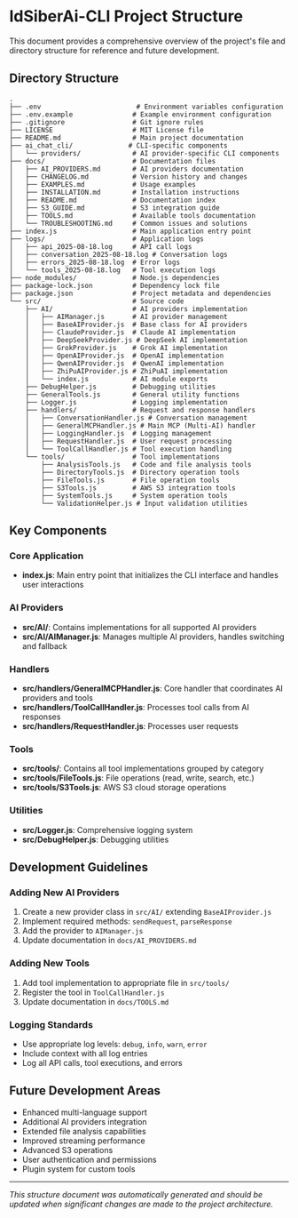 # IdSiberAi-CLI Project Structure

This document provides a comprehensive overview of the project's file and directory structure for reference and future development.

## Directory Structure

```
.
├── .env                        # Environment variables configuration
├── .env.example               # Example environment configuration
├── .gitignore                 # Git ignore rules
├── LICENSE                    # MIT License file
├── README.md                  # Main project documentation
├── ai_chat_cli/              # CLI-specific components
│   └── providers/             # AI provider-specific CLI components
├── docs/                      # Documentation files
│   ├── AI_PROVIDERS.md        # AI providers documentation
│   ├── CHANGELOG.md           # Version history and changes
│   ├── EXAMPLES.md            # Usage examples
│   ├── INSTALLATION.md        # Installation instructions
│   ├── README.md              # Documentation index
│   ├── S3_GUIDE.md            # S3 integration guide
│   ├── TOOLS.md               # Available tools documentation
│   └── TROUBLESHOOTING.md     # Common issues and solutions
├── index.js                   # Main application entry point
├── logs/                      # Application logs
│   ├── api_2025-08-18.log     # API call logs
│   ├── conversation_2025-08-18.log # Conversation logs
│   ├── errors_2025-08-18.log  # Error logs
│   └── tools_2025-08-18.log   # Tool execution logs
├── node_modules/              # Node.js dependencies
├── package-lock.json          # Dependency lock file
├── package.json               # Project metadata and dependencies
└── src/                       # Source code
    ├── AI/                    # AI providers implementation
    │   ├── AIManager.js       # AI provider management
    │   ├── BaseAIProvider.js  # Base class for AI providers
    │   ├── ClaudeProvider.js  # Claude AI implementation
    │   ├── DeepSeekProvider.js # DeepSeek AI implementation
    │   ├── GrokProvider.js    # Grok AI implementation
    │   ├── OpenAIProvider.js  # OpenAI implementation
    │   ├── QwenAIProvider.js  # QwenAI implementation
    │   ├── ZhiPuAIProvider.js # ZhiPuAI implementation
    │   └── index.js           # AI module exports
    ├── DebugHelper.js         # Debugging utilities
    ├── GeneralTools.js        # General utility functions
    ├── Logger.js              # Logging implementation
    ├── handlers/              # Request and response handlers
    │   ├── ConversationHandler.js # Conversation management
    │   ├── GeneralMCPHandler.js # Main MCP (Multi-AI) handler
    │   ├── LoggingHandler.js  # Logging management
    │   ├── RequestHandler.js  # User request processing
    │   └── ToolCallHandler.js # Tool execution handling
    └── tools/                 # Tool implementations
        ├── AnalysisTools.js   # Code and file analysis tools
        ├── DirectoryTools.js  # Directory operation tools
        ├── FileTools.js       # File operation tools
        ├── S3Tools.js         # AWS S3 integration tools
        ├── SystemTools.js     # System operation tools
        └── ValidationHelper.js # Input validation utilities
```

## Key Components

### Core Application
- **index.js**: Main entry point that initializes the CLI interface and handles user interactions

### AI Providers
- **src/AI/**: Contains implementations for all supported AI providers
- **src/AI/AIManager.js**: Manages multiple AI providers, handles switching and fallback

### Handlers
- **src/handlers/GeneralMCPHandler.js**: Core handler that coordinates AI providers and tools
- **src/handlers/ToolCallHandler.js**: Processes tool calls from AI responses
- **src/handlers/RequestHandler.js**: Processes user requests

### Tools
- **src/tools/**: Contains all tool implementations grouped by category
- **src/tools/FileTools.js**: File operations (read, write, search, etc.)
- **src/tools/S3Tools.js**: AWS S3 cloud storage operations

### Utilities
- **src/Logger.js**: Comprehensive logging system
- **src/DebugHelper.js**: Debugging utilities

## Development Guidelines

### Adding New AI Providers
1. Create a new provider class in `src/AI/` extending `BaseAIProvider.js`
2. Implement required methods: `sendRequest`, `parseResponse`
3. Add the provider to `AIManager.js`
4. Update documentation in `docs/AI_PROVIDERS.md`

### Adding New Tools
1. Add tool implementation to appropriate file in `src/tools/`
2. Register the tool in `ToolCallHandler.js`
3. Update documentation in `docs/TOOLS.md`

### Logging Standards
- Use appropriate log levels: `debug`, `info`, `warn`, `error`
- Include context with all log entries
- Log all API calls, tool executions, and errors

## Future Development Areas

- Enhanced multi-language support
- Additional AI providers integration
- Extended file analysis capabilities
- Improved streaming performance
- Advanced S3 operations
- User authentication and permissions
- Plugin system for custom tools

---

*This structure document was automatically generated and should be updated when significant changes are made to the project architecture.*